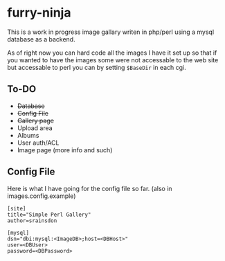 # furry-ninja
This is a work in progress image gallary writen in php/perl using a mysql database as a backend.

As of right now you can hard code all the images I have it set up so that if you wanted to have the images some were not accessable to the web site but accessable to perl you can by setting `$BaseDir` in each cgi.

## To-DO
* ~~Database~~
* ~~Config File~~
* ~~Gallery page~~
* Upload area
* Albums
* User auth/ACL
* Image page (more info and such)

## Config File
Here is what I have going for the config file so far. (also in images.config.example)

```
[site]
title="Simple Perl Gallery"
author=srainsdon

[mysql]  
dsn="dbi:mysql:<ImageDB>;host=<DBHost>"
user=<DBUser>
password=<DBPassword>
```
